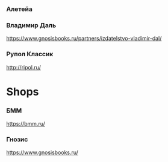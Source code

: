 


### Алетейа

[](https://aletheia.spb.ru/)


### Владимир Даль

https://www.gnosisbooks.ru/partners/izdatelstvo-vladimir-dal/



### Рупол Классик

http://ripol.ru/



# Shops 


### БММ

https://bmm.ru/


### Гнозис

https://www.gnosisbooks.ru/









